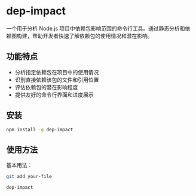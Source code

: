 # dep-impact

一个用于分析 Node.js 项目中依赖包影响范围的命令行工具。通过静态分析和依赖图构建，帮助开发者快速了解依赖包的使用情况和潜在影响。

## 功能特点

- 分析指定依赖包在项目中的使用情况
- 识别直接依赖该包的文件和引用位置
- 评估依赖包的潜在影响程度
- 提供友好的命令行界面和进度展示

## 安装

```bash
npm install -g dep-impact
```

## 使用方法

基本用法：
```bash
git add your-file
```

```bash
dep-impact
```
